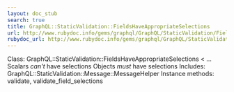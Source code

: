```yaml
---
layout: doc_stub
search: true
title: GraphQL::StaticValidation::FieldsHaveAppropriateSelections
url: http://www.rubydoc.info/gems/graphql/GraphQL/StaticValidation/FieldsHaveAppropriateSelections
rubydoc_url: http://www.rubydoc.info/gems/graphql/GraphQL/StaticValidation/FieldsHaveAppropriateSelections
---
```


Class: GraphQL::StaticValidation::FieldsHaveAppropriateSelections < ...
Scalars _can't_ have selections Objects _must_ have selections 
Includes:
GraphQL::StaticValidation::Message::MessageHelper
Instance methods:
validate, validate_field_selections

